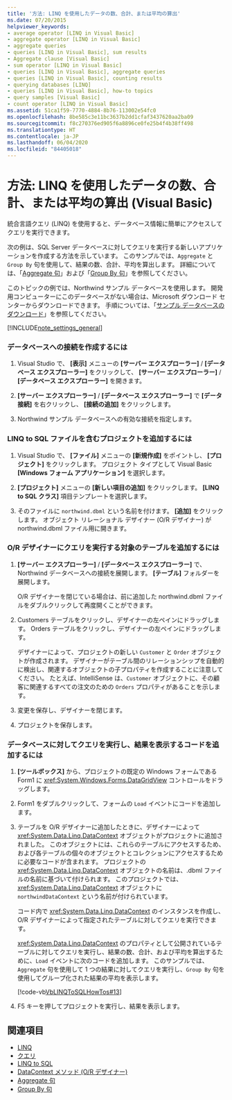 ```yaml
---
title: '方法: LINQ を使用したデータの数、合計、または平均の算出'
ms.date: 07/20/2015
helpviewer_keywords:
- average operator [LINQ in Visual Basic]
- aggregate operator [LINQ in Visual Basic]
- aggregate queries
- queries [LINQ in Visual Basic], sum results
- Aggregate clause [Visual Basic]
- sum operator [LINQ in Visual Basic]
- queries [LINQ in Visual Basic], aggregate queries
- queries [LINQ in Visual Basic], counting results
- querying databases [LINQ]
- queries [LINQ in Visual Basic], how-to topics
- query samples [Visual Basic]
- count operator [LINQ in Visual Basic]
ms.assetid: 51ca1f59-7770-4884-8b76-113002e54fc0
ms.openlocfilehash: 8be585c3e11bc3637b2dd1cfaf3437620aa2ba09
ms.sourcegitcommit: f8c270376ed905f6a8896ce0fe25b4f4b38ff498
ms.translationtype: HT
ms.contentlocale: ja-JP
ms.lasthandoff: 06/04/2020
ms.locfileid: "84405018"
---
```

# <a name="how-to-count-sum-or-average-data-by-using-linq-visual-basic"></a>方法: LINQ を使用したデータの数、合計、または平均の算出 (Visual Basic)
統合言語クエリ (LINQ) を使用すると、データベース情報に簡単にアクセスしてクエリを実行できます。  
  
 次の例は、SQL Server データベースに対してクエリを実行する新しいアプリケーションを作成する方法を示しています。 このサンプルでは、`Aggregate` と `Group By` 句を使用して、結果の数、合計、平均を算出します。 詳細については、「[Aggregate 句](../../../language-reference/queries/aggregate-clause.md)」および「[Group By 句](../../../language-reference/queries/group-by-clause.md)」を参照してください。  
  
 このトピックの例では、Northwind サンプル データベースを使用します。 開発用コンピューターにこのデータベースがない場合は、Microsoft ダウンロード センターからダウンロードできます。 手順については、「[サンプル データベースのダウンロード](../../../../framework/data/adonet/sql/linq/downloading-sample-databases.md)」を参照してください。  
  
[!INCLUDE[note_settings_general](~/includes/note-settings-general-md.md)]  
  
### <a name="to-create-a-connection-to-a-database"></a>データベースへの接続を作成するには  
  
1. Visual Studio で、 **[表示]** メニューの **[サーバー エクスプローラー]** / **[データベース エクスプローラー]** をクリックして、 **[サーバー エクスプローラー]** / **[データベース エクスプローラー]** を開きます。  
  
2. **[サーバー エクスプローラー]** / **[データベース エクスプローラー]** で **[データ接続]** を右クリックし、 **[接続の追加]** をクリックします。  
  
3. Northwind サンプル データベースへの有効な接続を指定します。  
  
### <a name="to-add-a-project-that-contains-a-linq-to-sql-file"></a>LINQ to SQL ファイルを含むプロジェクトを追加するには  
  
1. Visual Studio で、 **[ファイル]** メニューの **[新規作成]** をポイントし、 **[プロジェクト]** をクリックします。 プロジェクト タイプとして Visual Basic **[Windows フォーム アプリケーション]** を選択します。  
  
2. **[プロジェクト]** メニューの **[新しい項目の追加]** をクリックします。 **[LINQ to SQL クラス]** 項目テンプレートを選択します。  
  
3. そのファイルに `northwind.dbml` という名前を付けます。 **[追加]** をクリックします。 オブジェクト リレーショナル デザイナー (O/R デザイナー) が northwind.dbml ファイル用に開きます。  
  
### <a name="to-add-tables-to-query-to-the-or-designer"></a>O/R デザイナーにクエリを実行する対象のテーブルを追加するには  
  
1. **[サーバー エクスプローラー]** / **[データベース エクスプローラー]** で、Northwind データベースへの接続を展開します。 **[テーブル]** フォルダーを展開します。  
  
     O/R デザイナーを閉じている場合は、前に追加した northwind.dbml ファイルをダブルクリックして再度開くことができます。  
  
2. Customers テーブルをクリックし、デザイナーの左ペインにドラッグします。 Orders テーブルをクリックし、デザイナーの左ペインにドラッグします。  
  
     デザイナーによって、プロジェクトの新しい `Customer` と `Order` オブジェクトが作成されます。 デザイナーがテーブル間のリレーションシップを自動的に検出し、関連するオブジェクトの子プロパティを作成することに注意してください。 たとえば、IntelliSense は、`Customer` オブジェクトに、その顧客に関連するすべての注文のための `Orders` プロパティがあることを示します。  
  
3. 変更を保存し、デザイナーを閉じます。  
  
4. プロジェクトを保存します。  
  
### <a name="to-add-code-to-query-the-database-and-display-the-results"></a>データベースに対してクエリを実行し、結果を表示するコードを追加するには  
  
1. **[ツールボックス]** から、プロジェクトの既定の Windows フォームである Form1 に <xref:System.Windows.Forms.DataGridView> コントロールをドラッグします。  
  
2. Form1 をダブルクリックして、フォームの `Load` イベントにコードを追加します。  
  
3. テーブルを O/R デザイナーに追加したときに、デザイナーによって <xref:System.Data.Linq.DataContext> オブジェクトがプロジェクトに追加されました。 このオブジェクトには、これらのテーブルにアクセスするため、および各テーブルの個々のオブジェクトとコレクションにアクセスするために必要なコードが含まれます。 プロジェクトの <xref:System.Data.Linq.DataContext> オブジェクトの名前は、.dbml ファイルの名前に基づいて付けられます。 このプロジェクトでは、<xref:System.Data.Linq.DataContext> オブジェクトに `northwindDataContext` という名前が付けられています。  
  
     コード内で <xref:System.Data.Linq.DataContext> のインスタンスを作成し、O/R デザイナーによって指定されたテーブルに対してクエリを実行できます。  
  
     <xref:System.Data.Linq.DataContext> のプロパティとして公開されているテーブルに対してクエリを実行し、結果の数、合計、および平均を算出するために、`Load` イベントに次のコードを追加します。 このサンプルでは、`Aggregate` 句を使用して 1 つの結果に対してクエリを実行し、`Group By` 句を使用してグループ化された結果の平均を表示します。  
  
     [!code-vb[VbLINQToSQLHowTos#13](~/samples/snippets/visualbasic/VS_Snippets_VBCSharp/VbLINQtoSQLHowTos/VB/Form6.vb#13)]  
  
4. F5 キーを押してプロジェクトを実行し、結果を表示します。  
  
## <a name="see-also"></a>関連項目

- [LINQ](index.md)
- [クエリ](../../../language-reference/queries/index.md)
- [LINQ to SQL](../../../../framework/data/adonet/sql/linq/index.md)
- [DataContext メソッド (O/R デザイナー)](/visualstudio/data-tools/datacontext-methods-o-r-designer)
- [Aggregate 句](../../../language-reference/queries/aggregate-clause.md)
- [Group By 句](../../../language-reference/queries/group-by-clause.md)
